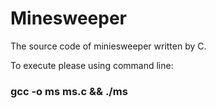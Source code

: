 # Minesweeper

The source code of miniesweeper written by C.

To execute please using command line:
### gcc -o ms ms.c && ./ms
